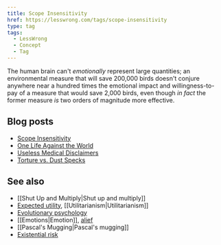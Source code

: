 ```yaml
---
title: Scope Insensitivity
href: https://lesswrong.com/tags/scope-insensitivity
type: tag
tags:
  - LessWrong
  - Concept
  - Tag
---
```


The human brain can't *emotionally* represent large quantities; an environmental measure that will save 200,000 birds doesn't conjure anywhere near a hundred times the emotional impact and willingness-to-pay of a measure that would save 2,000 birds, even though *in fact* the former measure *is* two orders of magnitude more effective.

Blog posts
----------

*   [Scope Insensitivity](http://lesswrong.com/lw/hw/scope_insensitivity/)
*   [One Life Against the World](http://lesswrong.com/lw/hx/one_life_against_the_world/)
*   [Useless Medical Disclaimers](http://lesswrong.com/lw/h4/useless_medical_disclaimers/)
*   [Torture vs. Dust Specks](http://lesswrong.com/lw/kn/torture_vs_dust_specks/)

See also
--------

*   [[Shut Up and Multiply|Shut up and multiply]]
*   [Expected utility](https://www.lesswrong.com/tag/expected-utility), [[Utilitarianism|Utilitarianism]]
*   [Evolutionary psychology](https://www.lesswrong.com/tag/evolutionary-psychology)
*   [[Emotions|Emotion]], [alief](https://www.lesswrong.com/tag/alief)
*   [[Pascal's Mugging|Pascal's mugging]]
*   [Existential risk](https://www.lesswrong.com/tag/existential-risk)